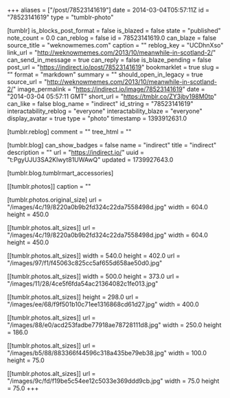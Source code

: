 +++
aliases = ["/post/78523141619"]
date = 2014-03-04T05:57:11Z
id = "78523141619"
type = "tumblr-photo"

[tumblr]
is_blocks_post_format = false
is_blazed = false
state = "published"
note_count = 0.0
can_reblog = false
id = 78523141619.0
can_blaze = false
source_title = "weknowmemes.com"
caption = ""
reblog_key = "UCDhnXso"
link_url = "http://weknowmemes.com/2013/10/meanwhile-in-scotland-2/"
can_send_in_message = true
can_reply = false
is_blaze_pending = false
post_url = "https://indirect.io/post/78523141619"
bookmarklet = true
slug = ""
format = "markdown"
summary = ""
should_open_in_legacy = true
source_url = "http://weknowmemes.com/2013/10/meanwhile-in-scotland-2/"
image_permalink = "https://indirect.io/image/78523141619"
date = "2014-03-04 05:57:11 GMT"
short_url = "https://tmblr.co/ZY3jby198M0tp"
can_like = false
blog_name = "indirect"
id_string = "78523141619"
interactability_reblog = "everyone"
interactability_blaze = "everyone"
display_avatar = true
type = "photo"
timestamp = 1393912631.0

[tumblr.reblog]
comment = ""
tree_html = ""

[tumblr.blog]
can_show_badges = false
name = "indirect"
title = "indirect"
description = ""
url = "https://indirect.io/"
uuid = "t:PgyUJU3SA2Klwyt81UWAwQ"
updated = 1739927643.0

[tumblr.blog.tumblrmart_accessories]

[[tumblr.photos]]
caption = ""

[tumblr.photos.original_size]
url = "/images/4c/19/8220a0b9b2fd324c22da7558498d.jpg"
width = 604.0
height = 450.0

[[tumblr.photos.alt_sizes]]
url = "/images/4c/19/8220a0b9b2fd324c22da7558498d.jpg"
width = 604.0
height = 450.0

[[tumblr.photos.alt_sizes]]
width = 540.0
height = 402.0
url = "/images/97/f1/f45063c825cc5af655d658ae50d0.jpg"

[[tumblr.photos.alt_sizes]]
width = 500.0
height = 373.0
url = "/images/11/28/4ce5f6fda54ac21364082c1fe013.jpg"

[[tumblr.photos.alt_sizes]]
height = 298.0
url = "/images/ee/68/f9f501b10c71ee1316868cd61d27.jpg"
width = 400.0

[[tumblr.photos.alt_sizes]]
url = "/images/88/e0/acd253fadbe77918ae78728111d8.jpg"
width = 250.0
height = 186.0

[[tumblr.photos.alt_sizes]]
url = "/images/b5/88/883366f44596c318a435be79eb38.jpg"
width = 100.0
height = 75.0

[[tumblr.photos.alt_sizes]]
url = "/images/9c/fd/f19be5c54ee12c5033e369ddd9cb.jpg"
width = 75.0
height = 75.0
+++
